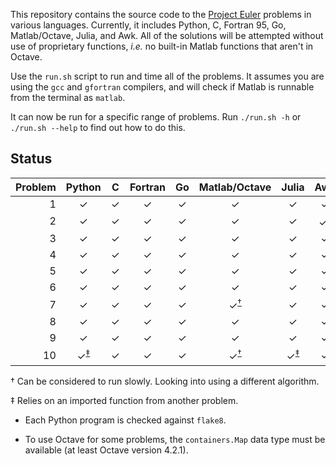This repository contains the source code to the [Project Euler](https://projecteuler.net/ "Project Euler") problems in various languages.
Currently, it includes Python, C, Fortran 95, Go, Matlab/Octave, Julia, and Awk.
All of the solutions will be attempted without use of proprietary functions, *i.e.* no built-in Matlab functions that aren't in Octave.

Use the `run.sh` script to run and time all of the problems.
It assumes you are using the `gcc` and `gfortran` compilers, and will check if Matlab is runnable from the terminal as `matlab`.

It can now be run for a specific range of problems.
Run `./run.sh -h` or `./run.sh --help` to find out how to do this.


## Status
| Problem | Python |   C   | Fortran |  Go   | Matlab/Octave | Julia |  Awk  |  Bash  |
|  ---:   |  :---: | :---: |  :---:  | :---: |     :---:     | :---: | :---: | :---: |
| 1 | ✓ | ✓ | ✓ | ✓ | ✓ | ✓ | ✓ | ✓ |
| 2 | ✓ | ✓ | ✓ | ✓ | ✓ | ✓ | ✓<sup>[†](#slow_program)</sup> |  |
| 3 | ✓ | ✓ | ✓ | ✓ | ✓ | ✓ | ✓ |  |
| 4 | ✓ | ✓ | ✓ | ✓ | ✓ | ✓ | ✓ |  |
| 5 | ✓ | ✓ | ✓ | ✓ | ✓ | ✓ | ✓ |  |
| 6 | ✓ | ✓ | ✓ | ✓ | ✓ | ✓ | ✓ |  |
| 7 | ✓ | ✓ | ✓ | ✓ | ✓<sup>[†](#slow_program)</sup> | ✓ | ✓ |  |
| 8 | ✓ | ✓ | ✓ | ✓ | ✓ | ✓ | ✓ |  |
| 9 | ✓ | ✓ | ✓ | ✓ | ✓ | ✓ | ✓ |  |
| 10| ✓<sup>[‡](#outside_import)</sup> | ✓ | ✓ | ✓ | ✓<sup>[†](#slow_program)</sup> | ✓<sup>[‡](#outside_import)</sup> | ✓ |  |

<a name="slow_program">†</a> Can be considered to run slowly. Looking into using a different algorithm.

<a name="outside_import">‡</a> Relies on an imported function from another problem.


* Each Python program is checked against `flake8`.

* To use Octave for some problems, the `containers.Map` data type must be available (at least Octave version 4.2.1).

